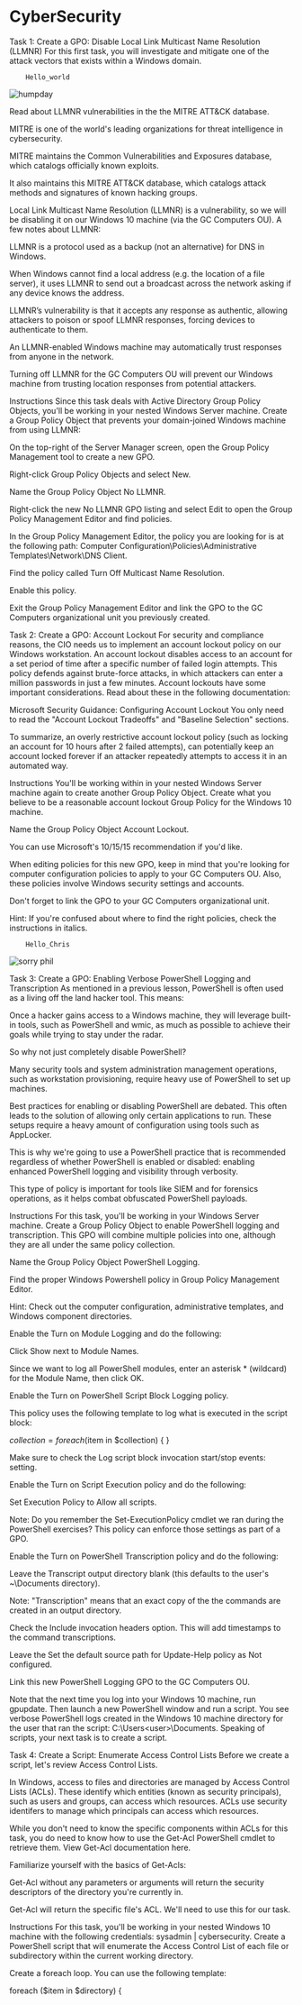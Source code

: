 # CyberSecurity



Task 1: Create a GPO: Disable Local Link Multicast Name Resolution (LLMNR)
For this first task, you will investigate and mitigate one of the attack vectors that exists within a Windows domain. 

        Hello_world

![humpday](image/google_1.png)


Read about LLMNR vulnerabilities in the the MITRE ATT&CK database.


MITRE is one of the world's leading organizations for threat intelligence in cybersecurity.


MITRE maintains the Common Vulnerabilities and Exposures database, which catalogs officially known exploits.


It also maintains this MITRE ATT&CK database, which catalogs attack methods and signatures of known hacking groups.




Local Link Multicast Name Resolution (LLMNR) is a vulnerability, so we will be disabling it on our Windows 10 machine (via the GC Computers OU).
A few notes about LLMNR:


LLMNR is a protocol used as a backup (not an alternative) for DNS in Windows.


When Windows cannot find a local address (e.g. the location of a file server), it uses LLMNR to send out a broadcast across the network asking if any device knows the address.


LLMNR’s vulnerability is that it accepts any response as authentic, allowing attackers to poison or spoof LLMNR responses, forcing devices to authenticate to them.


An LLMNR-enabled Windows machine may automatically trust responses from anyone in the network.


Turning off LLMNR for the GC Computers OU will prevent our Windows machine from trusting location responses from potential attackers.

Instructions
Since this task deals with Active Directory Group Policy Objects, you'll be working in your nested Windows Server machine.
Create a Group Policy Object that prevents your domain-joined Windows machine from using LLMNR:


On the top-right of the Server Manager screen, open the Group Policy Management tool to create a new GPO.


Right-click Group Policy Objects and select New.


Name the Group Policy Object No LLMNR.


Right-click the new No LLMNR GPO listing and select Edit to open the Group Policy Management Editor and find policies.


In the Group Policy Management Editor, the policy you are looking for is at the following path: Computer Configuration\Policies\Administrative Templates\Network\DNS Client.


Find the policy called Turn Off Multicast Name Resolution.


Enable this policy.




Exit the Group Policy Management Editor and link the GPO to the GC Computers organizational unit you previously created.




Task 2: Create a GPO: Account Lockout
For security and compliance reasons, the CIO needs us to implement an account lockout policy on our Windows workstation. An account lockout disables access to an account for a set period of time after a specific number of failed login attempts. This policy defends against brute-force attacks, in which attackers can enter a million passwords in just a few minutes.
Account lockouts have some important considerations. Read about these in the following documentation:

Microsoft Security Guidance: Configuring Account Lockout
You only need to read the "Account Lockout Tradeoffs" and "Baseline Selection" sections.

To summarize, an overly restrictive account lockout policy (such as locking an account for 10 hours after 2 failed attempts), can potentially keep an account locked forever if an attacker repeatedly attempts to access it in an automated way.

Instructions
You'll be working within in your nested Windows Server machine again to create another Group Policy Object.
Create what you believe to be a reasonable account lockout Group Policy for the Windows 10 machine.


Name the Group Policy Object Account Lockout.


You can use Microsoft's 10/15/15 recommendation if you'd like.


When editing policies for this new GPO, keep in mind that you're looking for computer configuration policies to apply to your GC Computers OU. Also, these policies involve Windows security settings and accounts.


Don't forget to link the GPO to your GC Computers organizational unit.


Hint: If you're confused about where to find the right policies, check the instructions in italics.

        Hello_Chris


![sorry phil](image/shell.com_2.png)


Task 3: Create a GPO: Enabling Verbose PowerShell Logging and Transcription
As mentioned in a previous lesson, PowerShell is often used as a living off the land hacker tool. This means:

Once a hacker gains access to a Windows machine, they will leverage built-in tools, such as PowerShell and wmic, as much as possible to achieve their goals while trying to stay under the radar.

So why not just completely disable PowerShell?


Many security tools and system administration management operations, such as workstation provisioning, require heavy use of PowerShell to set up machines.


Best practices for enabling or disabling PowerShell are debated. This often leads to the solution of allowing only certain applications to run. These setups require a heavy amount of configuration using tools such as AppLocker.


This is why we're going to use a PowerShell practice that is recommended regardless of whether PowerShell is enabled or disabled: enabling enhanced PowerShell logging and visibility through verbosity.


This type of policy is important for tools like SIEM and for forensics operations, as it helps combat obfuscated PowerShell payloads.



Instructions
For this task, you'll be working in your Windows Server machine.
Create a Group Policy Object to enable PowerShell logging and transcription. This GPO will combine multiple policies into one, although they are all under the same policy collection.


Name the Group Policy Object PowerShell Logging.


Find the proper Windows Powershell policy in Group Policy Management Editor.


Hint: Check out the computer configuration, administrative templates, and Windows component directories.




Enable the Turn on Module Logging and do the following:


Click Show next to Module Names.


Since we want to log all PowerShell modules, enter an asterisk * (wildcard) for the Module Name, then click OK.




Enable the Turn on PowerShell Script Block Logging policy.


This policy uses the following template to log what is executed in the script block:

$collection = 
foreach ($item in $collection) {
    <Everything here will get logged by this policy>
}




Make sure to check the Log script block invocation start/stop events: setting.




Enable the Turn on Script Execution policy and do the following:


Set Execution Policy to Allow all scripts.


Note: Do you remember the Set-ExecutionPolicy cmdlet we ran during the PowerShell exercises? This policy can enforce those settings as part of a GPO.




Enable the Turn on PowerShell Transcription policy and do the following:


Leave the Transcript output directory blank (this defaults to the user's ~\Documents directory).


Note: "Transcription" means that an exact copy of the the commands are created in an output directory.



Check the Include invocation headers option. This will add timestamps to the command transcriptions.




Leave the Set the default source path for Update-Help policy as Not configured.


Link this new PowerShell Logging GPO to the GC Computers OU.


Note that the next time you log into your Windows 10 machine, run gpupdate. Then launch a new PowerShell window and run a script. You see verbose PowerShell logs created in the Windows 10 machine directory for the user that ran the script: C:\Users\<user>\Documents.
Speaking of scripts, your next task is to create a script.


Task 4: Create a Script: Enumerate Access Control Lists
Before we create a script, let's review Access Control Lists.


In Windows, access to files and directories are managed by Access Control Lists (ACLs). These identify which entities (known as security principals), such as users and groups, can access which resources. ACLs use security identifers to manage which principals can access which resources.


While you don't need to know the specific components within ACLs for this task, you do need to know how to use the Get-Acl PowerShell cmdlet to retrieve them. View Get-Acl documentation here.


Familiarize yourself with the basics of Get-Acls:


Get-Acl without any parameters or arguments will return the security descriptors of the directory you're currently in.


Get-Acl <filename> will return the specific file's ACL. We'll need to use this for our task.



Instructions
For this task, you'll be working in your nested Windows 10 machine with the following credentials: sysadmin | cybersecurity.
Create a PowerShell script that will enumerate the Access Control List of each file or subdirectory within the current working directory.


Create a foreach loop. You can use the following template:

foreach ($item in $directory) {
    <Script block>
}




Above the foreach condition, set a variable, $directory, to the contents of the current directory.


Replace the script block placeholder with the command to enumerate the ACL of a file, using the $item variable in place of the file name.


You'll need to use the following cmdlets:


Get-ChildItem (or any alias of Get-ChildItem, such as ls or dir)
Get-Acl





Save this script in C:\Users\sysadmin\Documents as enum_acls.ps1.


Test this script by moving to any directory (cd C:\Windows), and running C:\Users\sysadmin\Documents\enum_acls.ps1 (enter the full path and file name).

You should see the ACL output of each file or subdirectory where you ran the script from.





Bonus Task 5: Verify Your PowerShell Logging GPO
For this task we'll want to test and verify that our PowerShell logging GPO is working properly.

Instructions


Ensure you're logged into the Windows 10 machine as sysadmin |  cybersecurity.


Run gpupdate in an administrative PowerShell window to pull the latest Active Directory changes.


Close and relaunch PowerShell into an administrative session.


Navigate to a directory you want to see the ACLs in. You can go to C:\Windows, as you did in Task 4.


Run the enum_acls.ps1 script using the full file path and name such as the one in Task 4.


Check the C:\Users\sysadmin\Documents for your new logs.

You should see a directory with the current date (for example, 20200908) as the directory name. Your new transcribed PowerShell logs should be inside.





Submission Guidelines
Provide the following:


Deliverable for Task 1: Take a screenshot of all the GPOs created for this homework assignment. To find these, launch the Group Policy Management tool, select Group Policy Objects, and take a screenshot of the GPOs you've created.


Deliverable for Task 2: Submit a screenshot of the different Account Lockout policies in Group Policy Management Editor. It should show the three values you set under the Policy and Policy Setting columns.


Deliverable for Task 3: Submit a screenshot of the different Windows PowerShell policies within the Group Policy Management Editor. Four of these should be enabled.


Deliverable for Task 4: Submit a copy of your enum_acls.ps1 script.


Deliverable for Bonus Task 5: Submit a screenshot of the contents of one of your transcribed PowerShell logs or a copy of one of the logs.